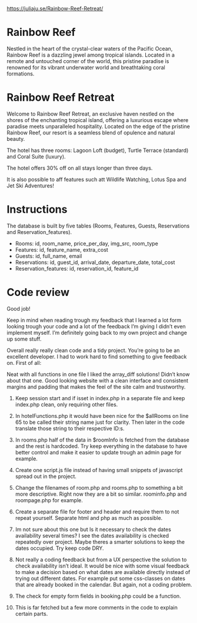 https://juliaju.se/Rainbow-Reef-Retreat/

# Rainbow Reef

Nestled in the heart of the crystal-clear waters of the Pacific Ocean, Rainbow Reef is a dazzling jewel among tropical islands. Located in a remote and untouched corner of the world, this pristine paradise is renowned for its vibrant underwater world and breathtaking coral formations.

# Rainbow Reef Retreat

Welcome to Rainbow Reef Retreat, an exclusive haven nestled on the shores of the enchanting tropical island, offering a luxurious escape where paradise meets unparalleled hospitality. Located on the edge of the pristine Rainbow Reef, our resort is a seamless blend of opulence and natural beauty.

The hotel has three rooms: Lagoon Loft (budget), Turtle Terrace (standard) and Coral Suite (luxury).

The hotel offers 30% off on all stays longer than three days.

It is also possible to aff features such att Wildlife Watching, Lotus Spa and Jet Ski Adventures!


# Instructions

The database is built by five tables (Rooms, Features, Guests, Reservations and Reservation_features).
- Rooms: id, room_name, price_per_day, img_src, room_type
- Features: id, feature_name, extra_cost
- Guests: id, full_name, email
- Reservations: id, guest_id, arrival_date, departure_date, total_cost
- Reservation_features: id, reservation_id, feature_id

# Code review

Good job!

Keep in mind when reading trough my feedback that I learned a lot form looking trough your code and a lot of the feedback I’m giving I didn’t even implement myself. I’m definitely going back to my own project and change up some stuff.

Overall really really clean code and a tidy project. You’re going to be an excellent developer. I had to work hard to find something to give feedback on. First of all:

Neat with all functions in one file
I liked the array_diff solutions! Didn’t know about that one.
Good looking website with a clean interface and consistent margins and padding that makes the feel of the site calm and trustworthy.

1. Keep session start and if isset in index.php in a separate file and keep index.php clean, only requiring other files.

2. In hotelFunctions.php it would have been nice for the $allRooms on line 65 to be called their string name just for clarity. Then later in the code translate those string to their respective ID:s.

3. In rooms.php half of the data in $roomInfo is fetched from the database and the rest is hardcoded. Try keep everything in the database to have better control and make it easier to update trough an admin page for example. 

4. Create one script.js file instead of having small snippets of javascript spread out in the project. 

5. Change the filenames of room.php and rooms.php to something a bit more descriptive. Right now they are a bit so similar. roominfo.php and roompage.php for example.

6. Create a separate file for footer and header and require them to not repeat yourself. Separate html and php as much as possible.

7. Im not sure about this one but Is it necessary to check the dates availability several times? I see the dates availability is checked repeatedly over project. Maybe theres a smarter solutions to keep the dates occupied. Try keep code DRY.

8. Not really a coding feedback but from a UX perspective the solution to check availability isn’t ideal. It would be nice with some visual feedback to make a decision based on what dates are available directly instead of trying out different dates. For example put some css-classes on dates that are already booked in the calendar. But again, not a coding problem.

9. The check for empty form fields in booking.php could be a function.

10. This is far fetched but a few more comments in the code to explain certain parts.
